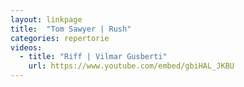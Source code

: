 ```yaml
---
layout: linkpage
title:  "Tom Sawyer | Rush"
categories: repertorie
videos:
  - title: "Riff | Vilmar Gusberti"
    url: https://www.youtube.com/embed/gbiHAL_JKBU
---
```

